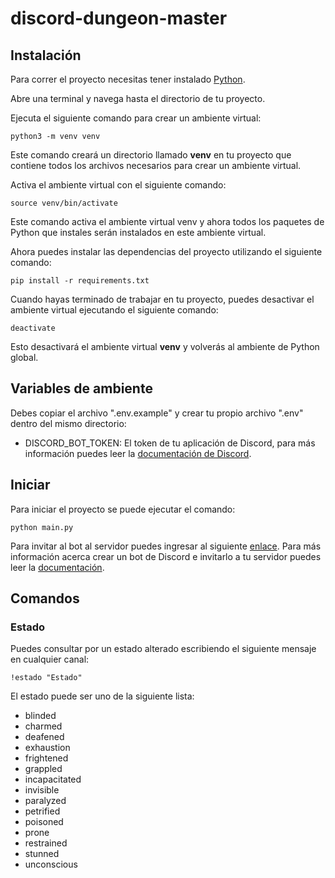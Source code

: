 # discord-dungeon-master

## Instalación

Para correr el proyecto necesitas tener instalado [Python](https://www.python.org).

Abre una terminal y navega hasta el directorio de tu proyecto.

Ejecuta el siguiente comando para crear un ambiente virtual:

`python3 -m venv venv`

Este comando creará un directorio llamado **venv** en tu proyecto que contiene todos los archivos necesarios para crear un ambiente virtual.

Activa el ambiente virtual con el siguiente comando:

`source venv/bin/activate`

Este comando activa el ambiente virtual venv y ahora todos los paquetes de Python que instales serán instalados en este ambiente virtual.

Ahora puedes instalar las dependencias del proyecto utilizando el siguiente comando:

`pip install -r requirements.txt`

Cuando hayas terminado de trabajar en tu proyecto, puedes desactivar el ambiente virtual ejecutando el siguiente comando:

`deactivate`

Esto desactivará el ambiente virtual **venv** y volverás al ambiente de Python global.

## Variables de ambiente

Debes copiar el archivo ".env.example" y crear tu propio archivo ".env" dentro del mismo directorio:

- DISCORD_BOT_TOKEN: El token de tu aplicación de Discord, para más información puedes leer la [documentación de Discord](https://discord.com/developers/docs/getting-started#adding-credentials).

## Iniciar

Para iniciar el proyecto se puede ejecutar el comando:

`python main.py`

Para invitar al bot al servidor puedes ingresar al siguiente [enlace](https://discord.com/api/oauth2/authorize?client_id=1092247272361828373&permissions=3072&scope=bot). Para más información acerca crear un bot de Discord e invitarlo a tu servidor puedes leer la [documentación](https://discord.com/developers/docs/getting-started#step-1-creating-an-app).

## Comandos

### Estado
Puedes consultar por un estado alterado escribiendo el siguiente mensaje en cualquier canal:

`
!estado "Estado"
`

El estado puede ser uno de la siguiente lista:
- blinded
- charmed
- deafened
- exhaustion
- frightened
- grappled
- incapacitated
- invisible
- paralyzed
- petrified
- poisoned
- prone
- restrained
- stunned
- unconscious
